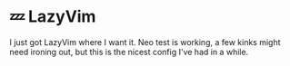 # 💤 LazyVim

I just got LazyVim where I want it. Neo test is working, a few kinks might need ironing out, but this is the nicest config I've had in a while.
